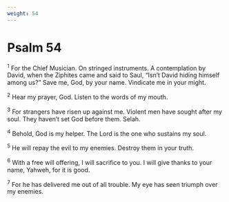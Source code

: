 ```yaml
---
weight: 54
---
```


# Psalm 54

<sup>1</sup> For the Chief Musician. On stringed instruments. A contemplation by David, when the Ziphites came and said to Saul, “Isn’t David hiding himself among us?” Save me, God, by your name. Vindicate me in your might. 

<sup>2</sup> Hear my prayer, God. Listen to the words of my mouth. 

<sup>3</sup> For strangers have risen up against me. Violent men have sought after my soul. They haven’t set God before them. Selah. 

<sup>4</sup> Behold, God is my helper. The Lord is the one who sustains my soul. 

<sup>5</sup> He will repay the evil to my enemies. Destroy them in your truth. 

<sup>6</sup> With a free will offering, I will sacrifice to you. I will give thanks to your name, Yahweh, for it is good. 

<sup>7</sup> For he has delivered me out of all trouble. My eye has seen triumph over my enemies. 


